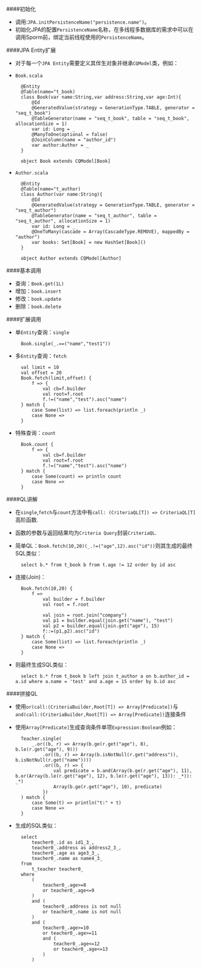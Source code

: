 ####初始化

+ 调用:`JPA.initPersistenceName("persistence.name")`。
+ 初始化JPA的配置`PersistenceName`名称，在多线程多数据库的需求中可以在调用Sporm前，绑定当前线程使用的`PersistenceName`。

####JPA Entity扩展

+ 对于每一个`JPA Entity`需要定义其伴生对象并继承`CQModel`类，例如：
+ `Book.scala`

        @Entity
        @Table(name="t_book)
        class Book(var name:String,var address:String,var age:Int){
            @Id
            @GeneratedValue(strategy = GenerationType.TABLE, generator = "seq_t_book")
            @TableGenerator(name = "seq_t_book", table = "seq_t_book", allocationSize = 1)
            var id: Long = _
            @ManyToOne(optional = false)
            @JoinColumn(name = "author_id")
            var author:Author = _
        }

        object Book extends CQModel[Book]
+ `Author.scala`

        @Entity
        @Table(name="t_author)
        class Author(var name:String){
            @Id
            @GeneratedValue(strategy = GenerationType.TABLE, generator = "seq_t_author")
            @TableGenerator(name = "seq_t_author", table = "seq_t_author", allocationSize = 1)
            var id: Long = _
            @OneToMany(cascade = Array(CascadeType.REMOVE), mappedBy = "author")
            var books: Set[Book] = new HashSet[Book]()
        }

        object Author extends CQModel[Author]

####基本调用
+ 查询：`Book.get(1L)`
+ 增加：`book.insert`
+ 修改：`book.update`
+ 删除：`book.delete`

####扩展调用
+ 单`Entity`查询：`single`

        Book.single(_.==("name","test1"))
+ 多`Entity`查询：`fetch`

        val limit = 10
        val offset = 20
        Book.fetch(limit,offset) {
            f => {
                val cb=f.builder
                val root=f.root
                f.!=("name","test").asc("name")
        } match {
            case Some(list) => list.foreach(println _)
            case None =>
        }
+ 特殊查询：`count`

        Book.count {
            f => {
                val cb=f.builder
                val root=f.root
                f.!=("name","test").asc("name")
        } match {
            case Some(count) => println count
            case None =>
        }

####QL讲解
+ 在`single`,`fetch`与`count`方法中有`call: (CriteriaQL[T]) => CriteriaQL[T]`高阶函数.
+ 函数的参数与返回结果均为`Criteria Query`封装`CriteriaQL`.

+ 简单QL：`Book.fetch(10,20)(_.!=("age",12).asc("id"))`则其生成的最终SQL类似：

        select b.* from t_book b from t.age != 12 order by id asc

+ 连接(Join)：

        Book.fetch(10,20) {
            f =>
                val builder = f.builder
                val root = f.root

                val join = root.join("company")
                val p1 = builder.equal(join.get("name"), "test")
                val p2 = builder.equal(join.get("age"), 15)
                f::=(p1,p2).asc("id")
        } match {
            case Some(list) => list.foreach(println _)
            case None =>
        }
+ 则最终生成SQL类似：

        select b.* from t_book b left join t_author a on b.author_id = a.id where a.name = 'test' and a.age = 15 order by b.id asc

####拼接QL
+ 使用`or(call:(CriteriaBuilder,Root[T]) => Array[Predicate])`与`and(call:(CriteriaBuilder,Root[T]) => Array[Predicate])`连接条件
+ 使用`Array[Predicate]`生成查询条件单项`Expression:Boolean`例如：

        Teacher.single(            
            _.or((b, r) => Array(b.ge(r.get("age"), 8), b.le(r.get("age"), 9)))
                .or((b, r) => Array(b.isNotNull(r.get("address")), b.isNotNull(r.get("name"))))
                .or((b, r) => {
                    val predicate = b.and(Array(b.ge(r.get("age"), 11), b.or(Array(b.le(r.get("age"), 12), b.le(r.get("age"), 13)): _*)): _*)
                    Array(b.ge(r.get("age"), 10), predicate)
                })
        ) match {
            case Some(t) => println("t:" + t)
            case None =>
        }
+ 生成的SQL类似：

        select
            teacher0_.id as id1_3_,
            teacher0_.address as address2_3_,
            teacher0_.age as age3_3_,
            teacher0_.name as name4_3_
        from
            t_teacher teacher0_
        where
            (
                teacher0_.age>=8
                or teacher0_.age<=9
            )
            and (
                teacher0_.address is not null
                or teacher0_.name is not null
            )
            and (
                teacher0_.age>=10
                or teacher0_.age>=11
                and (
                    teacher0_.age<=12
                    or teacher0_.age<=13
                )
            )
